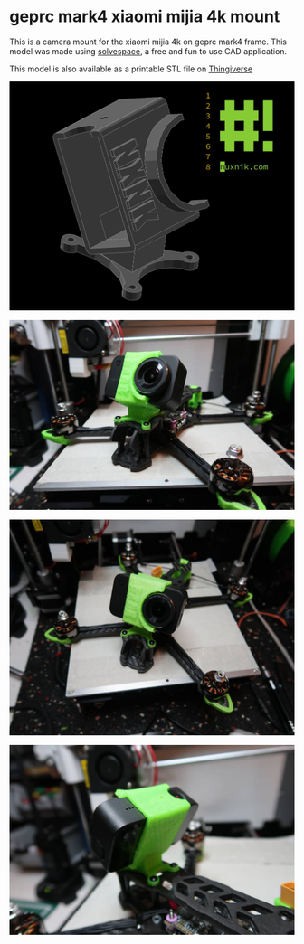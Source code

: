 # geprc mark4 xiaomi mijia 4k mount

This is a camera mount for the xiaomi mijia 4k on geprc mark4 frame. This model was made using [solvespace](https://solvespace.com/index.pl),
a free and fun to use CAD application.

This model is also available as a printable STL file on [Thingiverse](https://www.thingiverse.com/thing:4687888)

![Model](img/model.jpg)

![Front](img/front.jpg)

![Front Redux](img/front_2.jpg)

![Back](img/back.jpg)
